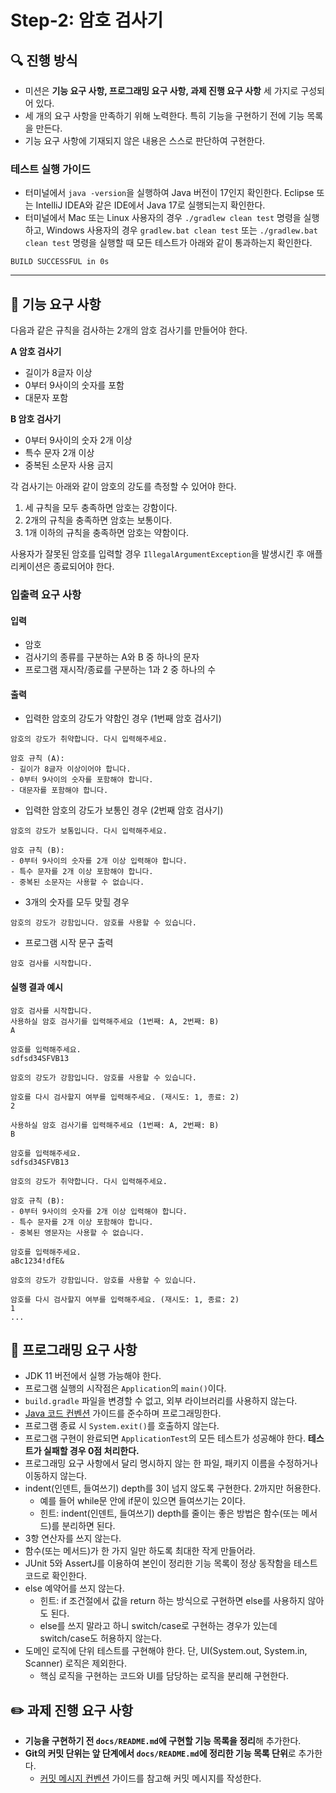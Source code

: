 # Step-2: 암호 검사기

## 🔍 진행 방식

- 미션은 **기능 요구 사항, 프로그래밍 요구 사항, 과제 진행 요구 사항** 세 가지로 구성되어 있다.
- 세 개의 요구 사항을 만족하기 위해 노력한다. 특히 기능을 구현하기 전에 기능 목록을 만든다.
- 기능 요구 사항에 기재되지 않은 내용은 스스로 판단하여 구현한다.

### 테스트 실행 가이드

- 터미널에서 `java -version`을 실행하여 Java 버전이 17인지 확인한다.
  Eclipse 또는 IntelliJ IDEA와 같은 IDE에서 Java 17로 실행되는지 확인한다.
- 터미널에서 Mac 또는 Linux 사용자의 경우 `./gradlew clean test` 명령을 실행하고,
  Windows 사용자의 경우 `gradlew.bat clean test` 또는 `./gradlew.bat clean test` 명령을 실행할 때 모든 테스트가 아래와 같이 통과하는지 확인한다.

```
BUILD SUCCESSFUL in 0s
```

---

## 🚀 기능 요구 사항

다음과 같은 규칙을 검사하는 2개의 암호 검사기를 만들어야 한다.

**A 암호 검사기**
- 길이가 8글자 이상
- 0부터 9사이의 숫자를 포함
- 대문자 포함

**B 암호 검사기**
- 0부터 9사이의 숫자 2개 이상
- 특수 문자 2개 이상
- 중복된 소문자 사용 금지

각 검사기는 아래와 같이 암호의 강도를 측정할 수 있어야 한다.
1. 세 규칙을 모두 충족하면 암호는 강함이다.
2. 2개의 규칙을 충족하면 암호는 보통이다.
3. 1개 이하의 규칙을 충족하면 암호는 약함이다.

사용자가 잘못된 암호를 입력할 경우 `IllegalArgumentException`을 발생시킨 후 애플리케이션은 종료되어야 한다.

### 입출력 요구 사항

#### 입력

- 암호
- 검사기의 종류를 구분하는 A와 B 중 하나의 문자
- 프로그램 재시작/종료를 구분하는 1과 2 중 하나의 수

#### 출력

- 입력한 암호의 강도가 약함인 경우 (1번째 암호 검사기)

```
암호의 강도가 취약합니다. 다시 입력해주세요.

암호 규칙 (A):
- 길이가 8글자 이상이어야 합니다.
- 0부터 9사이의 숫자를 포함해야 합니다.
- 대문자를 포함해야 합니다.
```

- 입력한 암호의 강도가 보통인 경우 (2번째 암호 검사기)

```
암호의 강도가 보통입니다. 다시 입력해주세요.
 
암호 규칙 (B):
- 0부터 9사이의 숫자를 2개 이상 입력해야 합니다.
- 특수 문자를 2개 이상 포함해야 합니다.
- 중복된 소문자는 사용할 수 없습니다.
```

- 3개의 숫자를 모두 맞힐 경우

```
암호의 강도가 강함입니다. 암호를 사용할 수 있습니다.
```

- 프로그램 시작 문구 출력

```
암호 검사를 시작합니다.
``` 

#### 실행 결과 예시

```
암호 검사를 시작합니다.
사용하실 암호 검사기를 입력해주세요 (1번째: A, 2번째: B)
A

암호를 입력해주세요.
sdfsd34SFVB13

암호의 강도가 강함입니다. 암호를 사용할 수 있습니다.

암호를 다시 검사할지 여부를 입력해주세요. (재시도: 1, 종료: 2)
2

사용하실 암호 검사기를 입력해주세요 (1번째: A, 2번째: B)
B

암호를 입력해주세요.
sdfsd34SFVB13

암호의 강도가 취약합니다. 다시 입력해주세요.

암호 규칙 (B):
- 0부터 9사이의 숫자를 2개 이상 입력해야 합니다.
- 특수 문자를 2개 이상 포함해야 합니다.
- 중복된 영문자는 사용할 수 없습니다.

암호를 입력해주세요.
aBc1234!dfE&

암호의 강도가 강함입니다. 암호를 사용할 수 있습니다.

암호를 다시 검사할지 여부를 입력해주세요. (재시도: 1, 종료: 2)
1
...
```

## 🎯 프로그래밍 요구 사항

- JDK 11 버전에서 실행 가능해야 한다.
- 프로그램 실행의 시작점은 `Application`의 `main()`이다.
- `build.gradle` 파일을 변경할 수 없고, 외부 라이브러리를 사용하지 않는다.
- [Java 코드 컨벤션](https://github.com/woowacourse/woowacourse-docs/tree/master/styleguide/java) 가이드를 준수하며 프로그래밍한다.
- 프로그램 종료 시 `System.exit()`를 호출하지 않는다.
- 프로그램 구현이 완료되면 `ApplicationTest`의 모든 테스트가 성공해야 한다. **테스트가 실패할 경우 0점 처리한다.**
- 프로그래밍 요구 사항에서 달리 명시하지 않는 한 파일, 패키지 이름을 수정하거나 이동하지 않는다.
- indent(인덴트, 들여쓰기) depth를 3이 넘지 않도록 구현한다. 2까지만 허용한다.
    - 예를 들어 while문 안에 if문이 있으면 들여쓰기는 2이다.
    - 힌트: indent(인덴트, 들여쓰기) depth를 줄이는 좋은 방법은 함수(또는 메서드)를 분리하면 된다.
- 3항 연산자를 쓰지 않는다.
- 함수(또는 메서드)가 한 가지 일만 하도록 최대한 작게 만들어라.
- JUnit 5와 AssertJ를 이용하여 본인이 정리한 기능 목록이 정상 동작함을 테스트 코드로 확인한다.
- else 예약어를 쓰지 않는다.
    - 힌트: if 조건절에서 값을 return 하는 방식으로 구현하면 else를 사용하지 않아도 된다.
    - else를 쓰지 말라고 하니 switch/case로 구현하는 경우가 있는데 switch/case도 허용하지 않는다.
- 도메인 로직에 단위 테스트를 구현해야 한다. 단, UI(System.out, System.in, Scanner) 로직은 제외한다.
    - 핵심 로직을 구현하는 코드와 UI를 담당하는 로직을 분리해 구현한다.


## ✏️ 과제 진행 요구 사항

- **기능을 구현하기 전 `docs/README.md`에 구현할 기능 목록을 정리**해 추가한다.
- **Git의 커밋 단위는 앞 단계에서 `docs/README.md`에 정리한 기능 목록 단위**로 추가한다.
    - [커밋 메시지 컨벤션](https://gist.github.com/stephenparish/9941e89d80e2bc58a153) 가이드를 참고해 커밋 메시지를 작성한다.
